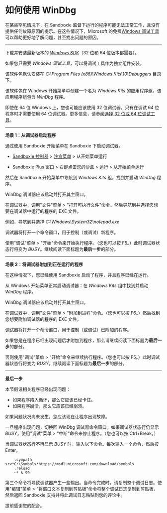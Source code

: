 # 如何使用 WinDbg

在某些罕见情况下，在 Sandboxie 监督下运行的程序可能无法正常工作，且没有提供任何故障原因的提示。在这些情况下，Microsoft 的免费[Windows 调试工具](https://docs.microsoft.com/en-us/windows-hardware/drivers/debugger/debugger-download-tools)可以帮助更好地了解问题，甚至找出问题的原因。

* * *

下载并安装最新版本的 [_Windows SDK_](https://developer.microsoft.com/en-us/windows/downloads/windows-sdk)（32 位和 64 位版本都需要）。

如果您只需要 _Windows 调试工具_，可以将调试工具作为独立组件安装。

该软件包默认安装在 _C:\Program Files (x86)\Windows Kits\10\Debuggers_ 目录下。

该软件包在 Windows 开始菜单中创建一个名为 _Windows Kits_ 的应用程序组。该应用程序组包含 _WinDbg_ 程序。

即使在 64 位 Windows 上，您也可能应该使用 32 位调试器。只有在调试 64 位程序时才需要使用 64 位调试器。更多信息，请参阅[选择 32 位或 64 位调试工具](https://docs.microsoft.com/en-us/windows-hardware/drivers/debugger/choosing-a-32-bit-or-64-bit-debugger-package)。

* * *

**场景 1：从调试器启动程序**

通过使用 Sandboxie 开始菜单在 Sandboxie 下启动调试器。

* [Sandboxie 控制器](SandboxieControl.md) > [沙盒菜单](SandboxMenu.md) > 从开始菜单运行

* Sandboxie Plus 窗口 > 右键点击您的沙盒 > 运行 > 从开始菜单运行

然后在 Sandboxie 开始菜单中导航到 _Windows Kits_ 组，找到并启动 _WinDbg_ 程序。

WinDbg 调试器应该启动并打开其主窗口。

在调试器中，调用"文件"菜单 > "打开可执行文件"命令。然后导航到并选择您想要在调试器中运行的程序的 EXE 文件。

例如，导航到并选择 _C:\Windows\System32\notepad.exe_

调试器将打开一个命令窗口，用于控制（或调试）新程序。

使用"调试"菜单 > "开始"命令来开始执行程序。（您也可以按 F5。）此时调试器状态行将变为 *BUSY*。继续阅读下面标题为**最后一步**的部分。

* * *

**场景 2：将调试器附加到正在运行的程序**

在这种情况下，您已经使用 Sandboxie 启动了程序，并且程序已经在运行。

从 Windows 开始菜单正常启动调试器：在 _Windows Kits_ 组中找到并启动 _WinDbg_ 程序。

WinDbg 调试器应该启动并打开其主窗口。

在调试器中，调用"文件"菜单 > "附加到进程"命令。（您也可以按 F6。）然后找到您想要附加调试器的程序的 EXE 文件。

调试器将打开一个命令窗口，用于控制（或调试）已附加的程序。

如果您是在程序已经出现问题后才附加到程序，那么请继续阅读下面标题为**最后一步**的部分。

否则使用"调试"菜单 > "开始"命令来继续执行程序。（您也可以按 F5。）此时调试器状态行将变为 *BUSY*。继续阅读下面标题为**最后一步**的部分。

* * *

**最后一步**

本节假设相关程序已经出现问题：

* 如果程序陷入循环，那么它应该已经卡住。
* 如果程序崩溃，那么它应该已经崩溃。

如果问题状况尚未发生，您应该现在让程序出现故障。

一旦程序出现问题，切换回 WinDbg 调试器命令窗口。如果调试器状态行仍显示 *BUSY*，使用"调试"菜单 > "中断"命令来停止程序。（您也可以按 Ctrl+Break。）

当调试器状态行不再显示 *BUSY* 时，输入以下命令。每次输入一个命令，然后按 Enter。

```
    .sympath srv*C:\Symbols*https://msdl.microsoft.com/download/symbols
    .reload
    ~* k 99
```

第三个命令将导致调试器产生一些输出。当命令完成时，请复制整个调试日志。使用"编辑"菜单 > "将窗口文本复制到剪贴板"命令将整个调试日志复制到剪贴板，然后返回 Sandboxie 支持并将此调试日志粘贴到您的评论中。

提前感谢您的配合。 